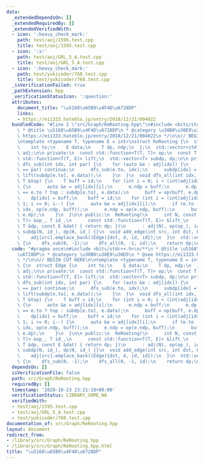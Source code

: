 ```yaml
---
data:
  _extendedDependsOn: []
  _extendedRequiredBy: []
  _extendedVerifiedWith:
  - icon: ':heavy_check_mark:'
    path: test/aoj/1595.test.cpp
    title: test/aoj/1595.test.cpp
  - icon: ':x:'
    path: test/aoj/GRL_5_A.test.cpp
    title: test/aoj/GRL_5_A.test.cpp
  - icon: ':heavy_check_mark:'
    path: test/yukicoder/768.test.cpp
    title: test/yukicoder/768.test.cpp
  _isVerificationFailed: true
  _pathExtension: hpp
  _verificationStatusIcon: ':question:'
  attributes:
    document_title: "\u5168\u65B9\u4F4D\u6728DP"
    links:
    - https://ei1333.hateblo.jp/entry/2018/12/21/004022
  bundledCode: "#line 2 \"src/Graph/ReRooting.hpp\"\n#include <bits/stdc++.h>\n/**\n\
    \ * @title \u5168\u65B9\u4F4D\u6728DP\n * @category \u30B0\u30E9\u30D5\n * @see\
    \ https://ei1333.hateblo.jp/entry/2018/12/21/004022\n */\n\n// BEGIN CUT HERE\n\
    \ntemplate <typename T, typename E = int>\nstruct ReRooting {\n  struct Edge {\n\
    \    int to;\n    E data;\n    T dp, ndp;\n  };\n  std::vector<std::vector<Edge>>\
    \ adj;\n\n private:\n  const std::function<T(T, T)> op;\n  const T id;\n  const\
    \ std::function<T(T, E)> lift;\n  std::vector<T> subdp, dp;\n\n private:\n  void\
    \ dfs_sub(int idx, int par) {\n    for (auto &e : adj[idx]) {\n      if (e.to\
    \ == par) continue;\n      dfs_sub(e.to, idx);\n      subdp[idx] = op(subdp[idx],\
    \ lift(subdp[e.to], e.data));\n    }\n  }\n  void dfs_all(int idx, int par, const\
    \ T &top) {\n    T buff = id;\n    for (int i = 0; i < (int)adj[idx].size(); i++)\
    \ {\n      auto &e = adj[idx][i];\n      e.ndp = buff;\n      e.dp = lift(par\
    \ == e.to ? top : subdp[e.to], e.data);\n      buff = op(buff, e.dp);\n    }\n\
    \    dp[idx] = buff;\n    buff = id;\n    for (int i = (int)adj[idx].size() -\
    \ 1; i >= 0; i--) {\n      auto &e = adj[idx][i];\n      if (e.to != par) dfs_all(e.to,\
    \ idx, op(e.ndp, buff));\n      e.ndp = op(e.ndp, buff);\n      buff = op(buff,\
    \ e.dp);\n    }\n  }\n\n public:\n  ReRooting(\n      int N, const std::function<T(T,\
    \ T)> &op_, T id_,\n      const std::function<T(T, E)> &lift_\n      = [](const\
    \ T &dp, const E &dat) { return dp; })\n      : adj(N), op(op_), id(id_), lift(lift_),\
    \ subdp(N, id_), dp(N, id_) {}\n  void add_edge(int src, int dst, E d = E()) {\n\
    \    adj[src].emplace_back((Edge){dst, d, id, id});\n  }\n  std::vector<T> run()\
    \ {\n    dfs_sub(0, -1);\n    dfs_all(0, -1, id);\n    return dp;\n  }\n};\n"
  code: "#pragma once\n#include <bits/stdc++.h>\n/**\n * @title \u5168\u65B9\u4F4D\
    \u6728DP\n * @category \u30B0\u30E9\u30D5\n * @see https://ei1333.hateblo.jp/entry/2018/12/21/004022\n\
    \ */\n\n// BEGIN CUT HERE\n\ntemplate <typename T, typename E = int>\nstruct ReRooting\
    \ {\n  struct Edge {\n    int to;\n    E data;\n    T dp, ndp;\n  };\n  std::vector<std::vector<Edge>>\
    \ adj;\n\n private:\n  const std::function<T(T, T)> op;\n  const T id;\n  const\
    \ std::function<T(T, E)> lift;\n  std::vector<T> subdp, dp;\n\n private:\n  void\
    \ dfs_sub(int idx, int par) {\n    for (auto &e : adj[idx]) {\n      if (e.to\
    \ == par) continue;\n      dfs_sub(e.to, idx);\n      subdp[idx] = op(subdp[idx],\
    \ lift(subdp[e.to], e.data));\n    }\n  }\n  void dfs_all(int idx, int par, const\
    \ T &top) {\n    T buff = id;\n    for (int i = 0; i < (int)adj[idx].size(); i++)\
    \ {\n      auto &e = adj[idx][i];\n      e.ndp = buff;\n      e.dp = lift(par\
    \ == e.to ? top : subdp[e.to], e.data);\n      buff = op(buff, e.dp);\n    }\n\
    \    dp[idx] = buff;\n    buff = id;\n    for (int i = (int)adj[idx].size() -\
    \ 1; i >= 0; i--) {\n      auto &e = adj[idx][i];\n      if (e.to != par) dfs_all(e.to,\
    \ idx, op(e.ndp, buff));\n      e.ndp = op(e.ndp, buff);\n      buff = op(buff,\
    \ e.dp);\n    }\n  }\n\n public:\n  ReRooting(\n      int N, const std::function<T(T,\
    \ T)> &op_, T id_,\n      const std::function<T(T, E)> &lift_\n      = [](const\
    \ T &dp, const E &dat) { return dp; })\n      : adj(N), op(op_), id(id_), lift(lift_),\
    \ subdp(N, id_), dp(N, id_) {}\n  void add_edge(int src, int dst, E d = E()) {\n\
    \    adj[src].emplace_back((Edge){dst, d, id, id});\n  }\n  std::vector<T> run()\
    \ {\n    dfs_sub(0, -1);\n    dfs_all(0, -1, id);\n    return dp;\n  }\n};\n"
  dependsOn: []
  isVerificationFile: false
  path: src/Graph/ReRooting.hpp
  requiredBy: []
  timestamp: '2020-10-23 23:21:18+09:00'
  verificationStatus: LIBRARY_SOME_WA
  verifiedWith:
  - test/aoj/1595.test.cpp
  - test/aoj/GRL_5_A.test.cpp
  - test/yukicoder/768.test.cpp
documentation_of: src/Graph/ReRooting.hpp
layout: document
redirect_from:
- /library/src/Graph/ReRooting.hpp
- /library/src/Graph/ReRooting.hpp.html
title: "\u5168\u65B9\u4F4D\u6728DP"
---
```

